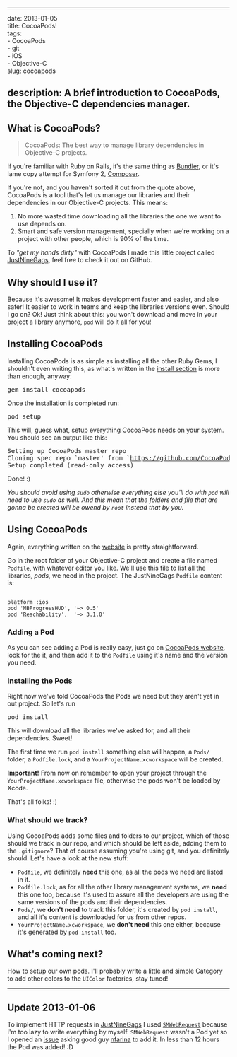 <hr />

<p>date: 2013-01-05<br />title: CocoaPods!<br />tags:<br />- CocoaPods<br />- git<br />- iOS<br />- Objective-C<br />slug: cocoapods</p>

<h2>description: A brief introduction to CocoaPods, the Objective-C dependencies manager.</h2>

<h2>What is CocoaPods?</h2>

<blockquote>
  <p>CocoaPods: The best way to manage library dependencies in Objective-C projects.</p>
</blockquote>

<p>If you're familiar with Ruby on Rails, it's the same thing as <a href="http://gembundler.com/">Bundler</a>, or it's lame copy attempt for Symfony 2, <a href="http://getcomposer.org/">Composer</a>.</p>

<p>If you're not, and you haven't sorted it out from the quote above, CocoaPods is a tool that's let us manage our libraries and their dependencies in our Objective-C projects. This means:</p>

<ol>
<li>No more wasted time downloading all the libraries the one we want to use depends on.</li>
<li>Smart and safe version management, specially when we're working on a project with other people, which is 90% of the time.</li>
</ol>

<p>To <em>"get my hands dirty"</em> with CocoaPods I made this little project called <a href="https://github.com/mokagio/justninegags">JustNineGags</a>, feel free to check it out on GitHub.</p></p>

<h2>Why should I use it?</h2>

<p>Because it's awesome! It makes development faster and easier, and also safer! It easier to work in teams and keep the libraries versions even. Should I go on? Ok! Just think about this: you won't download and move in your project a library anymore, <code>pod</code> will do it all for you!</p>

<h2>Installing CocoaPods</h2>

<p>Installing CocoaPods is as simple as installing all the other Ruby Gems, I shouldn't even writing this, as what's written in the <a href="http://cocoapods.org/#install">install section</a> is more than enough, anyway:</p>

<div class="highlight"><pre lang="">gem install cocoapods
</pre></div>

<p>Once the installation is completed run:</p>

<div class="highlight"><pre lang="">pod setup
</pre></div>

<p>This will, guess what, setup everything CocoaPods needs on your system. You should see an output like this:</p>

<div class="highlight"><pre lang="">Setting up CocoaPods master repo
Cloning spec repo `master' from `<a href='https://github.com/CocoaPods/Specs.git'>https://github.com/CocoaPods/Specs.git</a>' (branch `master')
Setup completed (read-only access)
</pre></div>

<p>Done! :)</p>

<p><em>You should avoid using <code>sudo</code> otherwise everything else you'll do with <code>pod</code> will need to use <code>sudo</code> as well. And this mean that the folders and file that are gonna be created will be owend by <code>root</code> instead that by you.</em></p>

<h2>Using CocoaPods</h2>

<p>Again, everything written on the <a href="http://cocoapods.org/#get_started">website</a> is pretty straightforward.</p>

<p>Go in the root folder of your Objective-C project and create a file named <code>Podfile</code>, with whatever editor you like. We'll use this file to list all the libraries, <em>pods</em>, we need in the project. The JustNineGags <code>Podfile</code> content is:</p>

<pre><code>
platform :ios
pod 'MBProgressHUD', '~> 0.5'
pod 'Reachability',  '~> 3.1.0'
</code></pre>

<h3>Adding a Pod</h3>

<p>As you can see adding a Pod is really easy, just go on <a href="http://cocoapods.org">CocoaPods website</a>, look for the it, and then add it to the <code>Podfile</code> using it's name and the version you need.</p>

<h3>Installing the Pods</h3>

<p>Right now we've told CocoaPods the Pods we need but they aren't yet in out project. So let's run</p>

<div class="highlight"><pre lang="">pod install
</pre></div>

<p>This will download all the libraries we've asked for, and all their dependencies. Sweet!</p>

<p>The first time we run <code>pod install</code> something else will happen, a <code>Pods/</code> folder, a <code>Podfile.lock</code>, and a <code>YourProjectName.xcworkspace</code> will be created.</p>

<p><strong>Important!</strong> From now on remember to open your project through the <code>YourProjectName.xcworkspace</code> file, otherwise the pods won't be loaded by Xcode.</p>

<p>That's all folks! :)</p>

<h3>What should we track?</h3>

<p>Using CocoaPods adds some files and folders to our project, which of those should we track in our repo, and which should be left aside, adding them to the <code>.gitignore</code>? That of course assuming you're using git, and you definitely should. Let's have a look at the new stuff:</p>

<ul>
<li><code>Podfile</code>, we definitely <b>need</b> this one, as all the pods we need are listed in it.</li>
<li><code>Podfile.lock</code>, as for all the other library management systems, we <b>need</b> this one too, because it's used to assure all the developers are using the same versions of the pods and their dependencies.</li>
<li><code>Pods/</code>, we <b>don't need</b> to track this folder, it's created by <code>pod install</code>, and all it's content is downloaded for us from other repos.</li>
<li><code>YourProjectName.xcworkspace</code>, we <b>don't need</b> this one either, because it's generated by <code>pod install</code> too.</li>
</ul>

<h2>What's coming next?</h2>

<p>How to setup our own pods. I'll probably write a little and simple Category to add other colors to the <code>UIColor</code> factories, stay tuned!</p>

<hr />

<h2>Update 2013-01-06</h2>

<p>To implement HTTP requests in <a href="https://github.com/mokagio/justninegags">JustNineGags</a> I used <code><a href="https://github.com/nfarina/webrequest">SMWebRequest</a></code> because I'm too lazy to write everything by myself. <code>SMWebRequest</code> wasn't a Pod yet so I opened an <a href="https://github.com/nfarina/webrequest/issues/7">issue</a> asking good guy <a href="https://twitter.com/nfarina">nfarina</a> to add it. In less than 12 hours the Pod was added! :D</p>
